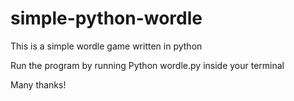 # simple-python-wordle
This is a simple wordle game written in python

Run the program by running Python wordle.py inside your terminal

Many thanks!
